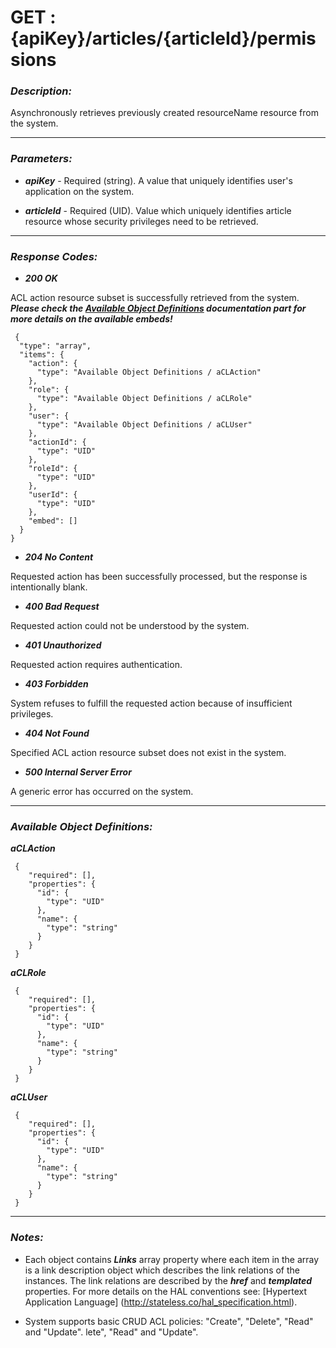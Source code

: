 
# GET : {apiKey}/articles/{articleId}/permissions 

### *Description:* 
Asynchronously retrieves previously created resourceName resource from the system. 



* * *
### *Parameters:*


- ***apiKey*** - Required (string). A value that uniquely identifies user&#39;s application on the system. 


- ***articleId*** - Required (UID). Value which uniquely identifies article resource whose security privileges need to be retrieved. 


* * *
### *Response Codes:*


- ***200  OK*** 

 ACL action resource subset is successfully retrieved from the system. 
 ***Please check the [Available Object Definitions](#available-object-definitions) documentation part for more details on the available embeds!*** 

```
 {
  "type": "array",
  "items": {
    "action": {
      "type": "Available Object Definitions / aCLAction"
    },
    "role": {
      "type": "Available Object Definitions / aCLRole"
    },
    "user": {
      "type": "Available Object Definitions / aCLUser"
    },
    "actionId": {
      "type": "UID"
    },
    "roleId": {
      "type": "UID"
    },
    "userId": {
      "type": "UID"
    },
    "embed": []
  }
} 

```

- ***204  No Content*** 

 Requested action has been successfully processed, but the response is intentionally blank. 


- ***400  Bad Request*** 

 Requested action could not be understood by the system. 


- ***401  Unauthorized*** 

 Requested action requires authentication. 


- ***403  Forbidden*** 

 System refuses to fulfill the requested action because of insufficient privileges. 


- ***404  Not Found*** 

 Specified ACL action resource subset does not exist in the system. 


- ***500  Internal Server Error*** 

 A generic error has occurred on the system. 



* * *
### *Available Object Definitions:*

***aCLAction***

```
 {
    "required": [],
    "properties": {
      "id": {
        "type": "UID"
      },
      "name": {
        "type": "string"
      }
    }
 }
```
***aCLRole***

```
 {
    "required": [],
    "properties": {
      "id": {
        "type": "UID"
      },
      "name": {
        "type": "string"
      }
    }
 }
```
***aCLUser***

```
 {
    "required": [],
    "properties": {
      "id": {
        "type": "UID"
      },
      "name": {
        "type": "string"
      }
    }
 }
```
* * *
### *Notes:* 
- Each object contains ***Links*** array property where each item in the array is a link description object which describes the link relations of the instances. The link relations are described by the ***href*** and ***templated*** properties. For more details on the HAL conventions see: [Hypertext Application Language] (http://stateless.co/hal_specification.html).

-  System supports basic CRUD ACL policies: "Create", "Delete", "Read" and "Update". 
lete", "Read" and "Update". 
